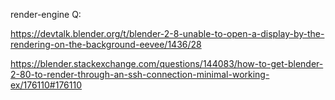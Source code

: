 <!--
 * @Date: 2022-01-26 16:43:01
 * @LastEditors: cvhadessun
 * @LastEditTime: 2022-01-26 16:43:01
 * @FilePath: /PG-engine/doc/doc.md
-->

render-engine Q:

https://devtalk.blender.org/t/blender-2-8-unable-to-open-a-display-by-the-rendering-on-the-background-eevee/1436/28

https://blender.stackexchange.com/questions/144083/how-to-get-blender-2-80-to-render-through-an-ssh-connection-minimal-working-ex/176110#176110
